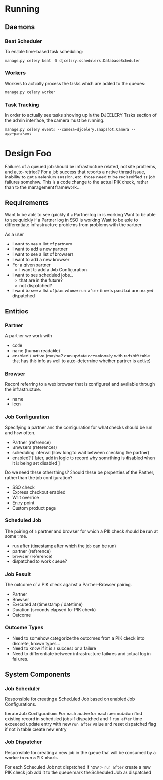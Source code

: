 # Running

## Daemons

### Beat Scheduler

To enable time-based task scheduling:

`manage.py celery beat -S djcelery.schedulers.DatabaseScheduler`

### Workers

Workers to actually process the tasks which are added to the queues:

`manage.py celery worker`

### Task Tracking

In order to actually see tasks showing up in the DJCELERY Tasks section of the admin interface, the camera must be running.

`manage.py celery events --camera=djcelery.snapshot.Camera --app=parakeet`

# Design Foo

Failures of a queued job should be infrastructure related, not site problems, and auto-retried?
For a job success that reports a native thread issue, inability to get a selenium session, etc. those need to be reclassified as job failures somehow. This is a code change to the actual PIK check, rather than to the management framework…


## Requirements

Want to be able to see quickly if a Partner log in is working
Want to be able to see quickly if a Partner log in SSO is working
Want to be able to differentiate infrastructure problems from problems with the partner

As a user

* I want to see a list of partners
* I want to add a new partner
* I want to see a list of browsers
* I want to add a new browser
* For a given partner
  * I want to add a Job Configuration
* I want to see scheduled jobs…
  * that are in the future?
  * not dispatched?
* I want to see a list of jobs whose `run after` time is past but are not yet dispatched


## Entities

### Partner
A partner we work with
- code
- name (human readable)
- enabled / active (maybe? can update occasionally with redshift table that has this info as well to auto-determine whether partner is active)

### Browser
Record referring to a web browser that is configured and available through the infrastructure.
- name
- icon

### Job Configuration
Specifying a partner and the configuration for what checks should be run and how often.
- Partner (reference)
- Browsers (references)
- scheduling interval (how long to wait between checking the partner)
- enabled? [ later, add in logic to record why something is disabled when it is being set disabled ]

Do we need these other things? Should these be properties of the Partner, rather than the job configuration?
- SSO check
- Express checkout enabled
- Wait override
- Entry point
- Custom product page

### Scheduled Job
The pairing of a partner and browser for which a PIK check should be run at some time.
- run after (timestamp after which the job can be run)
- partner (reference)
- browser (reference)
- dispatched to work queue?

### Job Result
The outcome of a PIK check against a Partner-Browser pairing.
- Partner
- Browser
- Executed at (timestamp / datetime)
- Duration (seconds elapsed for PIK check)
- Outcome

### Outcome Types
- Need to somehow categorize the outcomes from a PIK check into discrete, known types…
- Need to know if it is a success or a failure
- Need to differentiate between infrastructure failures and actual log in failures.


## System Components

### Job Scheduler

Responsible for creating a Scheduled Job based on enabled Job Configurations.

Iterate Job Configurations
	For each active
		for each permutation
			find existing record in scheduled jobs
				if dispatched and if `run after` time exceeded
					update entry with new `run after` value and reset dispatched flag
			if not in table
				create new entry

### Job Dispatcher

Responsible for creating a new job in the queue that will be consumed by a worker to run a PIK check.

For each Scheduled Job not dispatched
	If now > `run after`
		create a new PIK check job
		add it to the queue
		mark the Scheduled Job as dispatched

